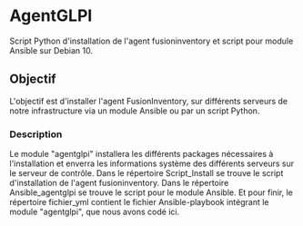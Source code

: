 # AgentGLPI
Script Python d'installation de l'agent fusioninventory et script pour module Ansible sur Debian 10.

## Objectif
L'objectif est d'installer l'agent FusionInventory, sur différents serveurs de notre infrastructure via un module Ansible ou par un script Python.

### Description
Le module "agentglpi" installera les différents packages nécessaires à l'installation et enverra les informations système des différents serveurs sur le serveur de contrôle.
Dans le répertoire Script_Install se trouve le script d'installation de l'agent fusioninventory.
Dans le répertoire Ansible_agentglpi se trouve le script pour le module Ansible. 
Et pour finir, le répertoire fichier_yml contient le fichier Ansible-playbook intégrant le module "agentglpi", que nous avons codé ici.